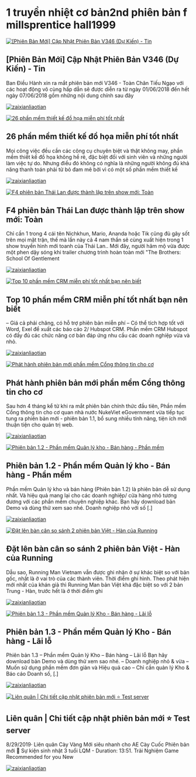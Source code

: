 # 1 truyền nhiệt cơ bản2nd phiên bản f millsprentice hall1999
<a href="https://mnn.zoosnet.net/LR/Chatpre.aspx?id=MNN94995150&p=https://topgrinding.com/" target="_blank">![[Phiên Bản Mới] Cập Nhật Phiên Bản V346 (Dự Kiến) - Tin ](https://github.com/technlg/images/blob/main/32.jpg)</a>
## [Phiên Bản Mới] Cập Nhật Phiên Bản V346 (Dự Kiến) - Tin 
Ban Điều Hành xin ra mắt phiên bản mới V346 - Toàn Chân Tiếu Ngạo với các hoạt động vô cùng hấp dẫn sẽ được diễn ra từ ngày 01/06/2018 đến hết ngày 07/06/2018 gồm những nội dung chính sau đây
<a href="https://mnn.zoosnet.net/LR/Chatpre.aspx?id=MNN94995150&p=https://topgrinding.com/" target="_blank"><img src="https://github.com/technlg/images/raw/main/chat11.jpg" alt="zaixianliaotian"/></a><a href="//whatsapp.shibangsoft.com/WhatsApp.php" ><img src="https://github.com/technlg/images/raw/main/chat11.png" alt=""></a>
<a href="https://mnn.zoosnet.net/LR/Chatpre.aspx?id=MNN94995150&p=https://topgrinding.com/" target="_blank">![26 phần mềm thiết kế đồ họa miễn phí tốt nhất](https://github.com/technlg/images/blob/main/36.jpg)</a>
## 26 phần mềm thiết kế đồ họa miễn phí tốt nhất
Mọi công việc đều cần các công cụ chuyên biệt và thật không may, phần mềm thiết kế đồ họa không hề rẻ, đặc biệt đối với sinh viên và những người làm việc tự do. Nhưng điều đó không có nghĩa là những người không đủ khả năng thanh toán phải từ bỏ đam mê bởi vì có một số phần mềm thiết kế 
<a href="https://mnn.zoosnet.net/LR/Chatpre.aspx?id=MNN94995150&p=https://topgrinding.com/" target="_blank"><img src="https://github.com/technlg/images/raw/main/chat11.jpg" alt="zaixianliaotian"/></a><a href="//whatsapp.shibangsoft.com/WhatsApp.php" ><img src="https://github.com/technlg/images/raw/main/chat11.png" alt=""></a>
<a href="https://mnn.zoosnet.net/LR/Chatpre.aspx?id=MNN94995150&p=https://topgrinding.com/" target="_blank">![F4 phiên bản Thái Lan được thành lập trên show mới: Toàn ](https://github.com/technlg/images/blob/main/5.jpg)</a>
## F4 phiên bản Thái Lan được thành lập trên show mới: Toàn 
Chỉ cần 1 trong 4 cái tên Nichkhun, Mario, Ananda hoặc Tik cũng đủ gây sốt trên mọi mặt trận, thế mà lần này cả 4 nam thần sẽ cùng xuất hiện trong 1 show truyền hình mới toanh của Thái Lan.. Mới đây, người hâm mộ vừa được một phen dậy sóng khi trailer chương trình hoàn toàn mới "The Brothers: School Of Gentlement 
<a href="https://mnn.zoosnet.net/LR/Chatpre.aspx?id=MNN94995150&p=https://topgrinding.com/" target="_blank"><img src="https://github.com/technlg/images/raw/main/chat11.jpg" alt="zaixianliaotian"/></a><a href="//whatsapp.shibangsoft.com/WhatsApp.php" ><img src="https://github.com/technlg/images/raw/main/chat11.png" alt=""></a>
<a href="https://mnn.zoosnet.net/LR/Chatpre.aspx?id=MNN94995150&p=https://topgrinding.com/" target="_blank">![Top 10 phần mềm CRM miễn phí tốt nhất bạn nên biết](https://github.com/technlg/images/blob/main/64.jpg)</a>
## Top 10 phần mềm CRM miễn phí tốt nhất bạn nên biết
– Giá cả phải chăng, có hỗ trợ phiên bản miễn phí – Có thể tích hợp tốt với Word, Exel để xuất các báo cáo 2/ Hubspot CRM. Phần mềm CRM Hubspot có đầy đủ các chức năng cơ bản đáp ứng nhu cầu các doanh nghiệp vừa và nhỏ.
<a href="https://mnn.zoosnet.net/LR/Chatpre.aspx?id=MNN94995150&p=https://topgrinding.com/" target="_blank"><img src="https://github.com/technlg/images/raw/main/chat11.jpg" alt="zaixianliaotian"/></a><a href="//whatsapp.shibangsoft.com/WhatsApp.php" ><img src="https://github.com/technlg/images/raw/main/chat11.png" alt=""></a>
<a href="https://mnn.zoosnet.net/LR/Chatpre.aspx?id=MNN94995150&p=https://topgrinding.com/" target="_blank">![Phát hành phiên bản mới phần mềm Cổng thông tin cho cơ ](https://github.com/technlg/images/blob/main/17.jpg)</a>
## Phát hành phiên bản mới phần mềm Cổng thông tin cho cơ 
Sau hơn 4 tháng kể từ khi ra mắt phiên bản chính thức đầu tiên, Phần mềm Cổng thông tin cho cơ quan nhà nước NukeViet eGovernment vừa tiếp tục tung ra phiên bản mới - phiên bản 1.1, bổ sung nhiều tính năng, tiện ích mới thuận tiện cho quản trị web.
<a href="https://mnn.zoosnet.net/LR/Chatpre.aspx?id=MNN94995150&p=https://topgrinding.com/" target="_blank"><img src="https://github.com/technlg/images/raw/main/chat11.jpg" alt="zaixianliaotian"/></a><a href="//whatsapp.shibangsoft.com/WhatsApp.php" ><img src="https://github.com/technlg/images/raw/main/chat11.png" alt=""></a>
<a href="https://mnn.zoosnet.net/LR/Chatpre.aspx?id=MNN94995150&p=https://topgrinding.com/" target="_blank">![Phiên bản 1.2 - Phần mềm Quản lý kho - Bán hàng - Phần mềm ](https://github.com/technlg/images/blob/main/20.jpg)</a>
## Phiên bản 1.2 - Phần mềm Quản lý kho - Bán hàng - Phần mềm 
Phần mềm Quản lý kho và bán hàng (Phiên bản 1.2) là phiên bản dễ sử dụng nhất. Và hiệu quả mang lại cho các doanh nghiệp/ cửa hàng nhỏ tương đương với các phần mềm chuyên nghiệp khác. Bạn hãy download bản Demo và dùng thử xem sao nhé. Doanh nghiệp nhỏ với số [.]
<a href="https://mnn.zoosnet.net/LR/Chatpre.aspx?id=MNN94995150&p=https://topgrinding.com/" target="_blank"><img src="https://github.com/technlg/images/raw/main/chat11.jpg" alt="zaixianliaotian"/></a><a href="//whatsapp.shibangsoft.com/WhatsApp.php" ><img src="https://github.com/technlg/images/raw/main/chat11.png" alt=""></a>
<a href="https://mnn.zoosnet.net/LR/Chatpre.aspx?id=MNN94995150&p=https://topgrinding.com/" target="_blank">![Đặt lên bàn cân so sánh 2 phiên bản Việt - Hàn của Running ](https://github.com/technlg/images/blob/main/27.jpg)</a>
## Đặt lên bàn cân so sánh 2 phiên bản Việt - Hàn của Running 
Dẫu sao, Running Man Vietnam vẫn được ghi nhận ở sự khác biệt so với bản gốc, nhất là ở vai trò của các thành viên. Thời điểm ghi hình. Theo phát hiện mới nhất của khán giả thì Running Man bản Việt khá đặc biệt so với 2 bản Trung - Hàn, trước hết là ở thời điểm ghi 
<a href="https://mnn.zoosnet.net/LR/Chatpre.aspx?id=MNN94995150&p=https://topgrinding.com/" target="_blank"><img src="https://github.com/technlg/images/raw/main/chat11.jpg" alt="zaixianliaotian"/></a><a href="//whatsapp.shibangsoft.com/WhatsApp.php" ><img src="https://github.com/technlg/images/raw/main/chat11.png" alt=""></a>
<a href="https://mnn.zoosnet.net/LR/Chatpre.aspx?id=MNN94995150&p=https://topgrinding.com/" target="_blank">![Phiên bản 1.3 - Phần mềm Quản lý Kho - Bán hàng - Lãi lỗ ](https://github.com/technlg/images/blob/main/24.jpg)</a>
## Phiên bản 1.3 - Phần mềm Quản lý Kho - Bán hàng - Lãi lỗ 
Phiên bản 1.3 – Phần mềm Quản lý Kho – Bán hàng – Lãi lỗ Bạn hãy download bản Demo và dùng thử xem sao nhé. – Doanh nghiệp nhỏ & vừa – Muốn sử dụng phần mềm đơn giản và Hiệu quả cao – Chỉ cần quản lý Kho & Báo cáo Doanh số, [.]
<a href="https://mnn.zoosnet.net/LR/Chatpre.aspx?id=MNN94995150&p=https://topgrinding.com/" target="_blank"><img src="https://github.com/technlg/images/raw/main/chat11.jpg" alt="zaixianliaotian"/></a><a href="//whatsapp.shibangsoft.com/WhatsApp.php" ><img src="https://github.com/technlg/images/raw/main/chat11.png" alt=""></a>
<a href="https://mnn.zoosnet.net/LR/Chatpre.aspx?id=MNN94995150&p=https://topgrinding.com/" target="_blank">![Liên quân | Chi tiết cập nhật phiên bản mới ⭐ Test server ](https://github.com/technlg/images/blob/main/46.jpg)</a>
## Liên quân | Chi tiết cập nhật phiên bản mới ⭐ Test server 
8/29/2019· Liên quân Cày Vàng Mới siêu nhanh cho AE Cày Cuốc Phiên bản mới 🎁 Sự kiện sinh nhật 3 tuổi LQM - Duration: 13:51. Trải Nghiệm Game Recommended for you New
<a href="https://mnn.zoosnet.net/LR/Chatpre.aspx?id=MNN94995150&p=https://topgrinding.com/" target="_blank"><img src="https://github.com/technlg/images/raw/main/chat11.jpg" alt="zaixianliaotian"/></a><a href="//whatsapp.shibangsoft.com/WhatsApp.php" ><img src="https://github.com/technlg/images/raw/main/chat11.png" alt=""></a>
